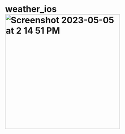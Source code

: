 # weather_ios<img width="371" alt="Screenshot 2023-05-05 at 2 14 51 PM" src="https://user-images.githubusercontent.com/97095835/236414399-6937f837-ad89-40cc-93c3-91c9636f67db.png">
